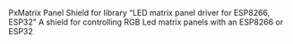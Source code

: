 PxMatrix Panel Shield for library “LED matrix panel driver for ESP8266, ESP32”
A shield for controlling RGB Led matrix panels with an ESP8266 or ESP32

